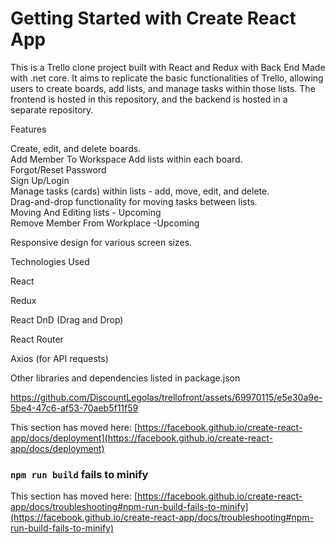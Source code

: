 # Getting Started with Create React App

This is a Trello clone project built with React and Redux with Back End Made with .net core. It aims to replicate the basic functionalities of Trello, allowing users to create boards, add lists, and manage tasks within those lists. The frontend is hosted in this repository, and the backend is hosted in a separate repository.



Features

Create, edit, and delete boards.  
Add Member To Workspace 
Add lists within each board.  
Forgot/Reset Password  
Sign Up/Login  
Manage tasks (cards) within lists - add, move, edit, and delete.  
Drag-and-drop functionality for moving tasks between lists.  
Moving And Editing lists - Upcoming   
Remove Member From Workplace -Upcoming  

Responsive design for various screen sizes.  


Technologies Used  

React  

Redux  

React DnD (Drag and Drop)  

React Router  

Axios (for API requests)  

Other libraries and dependencies listed in package.json  






https://github.com/DiscountLegolas/trellofront/assets/69970115/e5e30a9e-5be4-47c6-af53-70aeb5f11f59





This section has moved here: [https://facebook.github.io/create-react-app/docs/deployment](https://facebook.github.io/create-react-app/docs/deployment)

### `npm run build` fails to minify

This section has moved here: [https://facebook.github.io/create-react-app/docs/troubleshooting#npm-run-build-fails-to-minify](https://facebook.github.io/create-react-app/docs/troubleshooting#npm-run-build-fails-to-minify)
